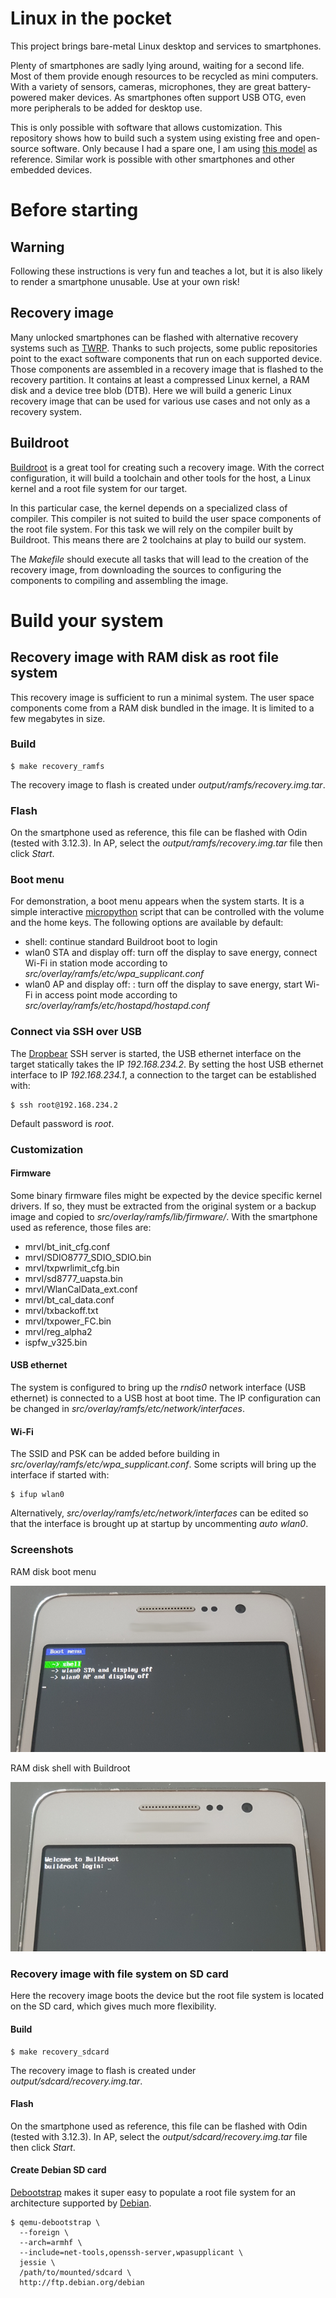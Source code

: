 # Linux in the pocket

This project brings bare-metal Linux desktop and services to smartphones.

Plenty of smartphones are sadly lying around, waiting for a second life. Most of them provide enough resources to be recycled as mini computers. With a variety of sensors, cameras, microphones, they are great battery-powered maker devices. As smartphones often support USB OTG, even more peripherals to be added for desktop use. 

This is only possible with software that allows customization. This repository shows how to build such a system using existing free and open-source software. Only because I had a spare one, I am using [this model](https://www.samsung.com/levant/smartphones/galaxy-grand-prime-g531h/) as reference. Similar work is possible with other smartphones and other embedded devices.

# Before starting

## Warning

Following these instructions is very fun and teaches a lot, but it is also likely to render a smartphone unusable. Use at your own risk!

## Recovery image

Many unlocked smartphones can be flashed with alternative recovery systems such as [TWRP](https://twrp.me/). Thanks to such projects, some public repositories point to the exact software components that run on each supported device. Those components are assembled in a recovery image that is flashed to the recovery partition. It contains at least a compressed Linux kernel, a RAM disk and a device tree blob (DTB). Here we will build a generic Linux recovery image that can be used for various use cases and not only as a recovery system.

## Buildroot

[Buildroot](https://www.buildroot.org/) is a great tool for creating such a recovery image. With the correct configuration, it will build a toolchain and other tools for the host, a Linux kernel and a root file system for our target.

In this particular case, the kernel depends on a specialized class of compiler. This compiler is not suited to build the user space components of the root file system. For this task we will rely on the compiler built by Buildroot. This means there are 2 toolchains at play to build our system.

The *Makefile* should execute all tasks that will lead to the creation of the recovery image, from downloading the sources to configuring the components to compiling and assembling the image.

# Build your system

## Recovery image with RAM disk as root file system

This recovery image is sufficient to run a minimal system. The user space components come from a RAM disk bundled in the image. It is limited to a few megabytes in size.

### Build

```
$ make recovery_ramfs
```

The recovery image to flash is created under *output/ramfs/recovery.img.tar*.

### Flash

On the smartphone used as reference, this file can be flashed with Odin (tested with 3.12.3). In AP, select the *output/ramfs/recovery.img.tar* file then click *Start*.

### Boot menu

For demonstration, a boot menu appears when the system starts. It is a simple interactive [micropython](https://micropython.org/) script that can be controlled with the volume and the home keys. The following options are available by default:
* shell: continue standard Buildroot boot to login
* wlan0 STA and display off: turn off the display to save energy, connect Wi-Fi in station mode according to *src/overlay/ramfs/etc/wpa_supplicant.conf*
* wlan0 AP and display off: : turn off the display to save energy, start Wi-Fi in access point mode according to *src/overlay/ramfs/etc/hostapd/hostapd.conf*

### Connect via SSH over USB

The [Dropbear](https://matt.ucc.asn.au/dropbear/dropbear.html) SSH server is started, the USB ethernet interface on the target statically takes the IP *192.168.234.2*. By setting the host USB ethernet interface to IP *192.168.234.1*, a connection to the target can be established with:
```
$ ssh root@192.168.234.2
```
Default password is *root*.

### Customization

#### Firmware

Some binary firmware files might be expected by the device specific kernel drivers. If so, they must be extracted from the original system or a backup image and copied to *src/overlay/ramfs/lib/firmware/*. With the smartphone used as reference, those files are:
* mrvl/bt_init_cfg.conf
* mrvl/SDIO8777_SDIO_SDIO.bin
* mrvl/txpwrlimit_cfg.bin
* mrvl/sd8777_uapsta.bin
* mrvl/WlanCalData_ext.conf
* mrvl/bt_cal_data.conf
* mrvl/txbackoff.txt
* mrvl/txpower_FC.bin
* mrvl/reg_alpha2
* ispfw_v325.bin

#### USB ethernet

The system is configured to bring up the *rndis0* network interface (USB ethernet) is connected to a USB host at boot time. The IP configuration can be changed in *src/overlay/ramfs/etc/network/interfaces*.

#### Wi-Fi

The SSID and PSK can be added before building in *src/overlay/ramfs/etc/wpa_supplicant.conf*. Some scripts will bring up the interface if started with:

```
$ ifup wlan0
```

Alternatively, *src/overlay/ramfs/etc/network/interfaces* can be edited so that the interface is brought up at startup by uncommenting *auto wlan0*.

### Screenshots

RAM disk boot menu

![](doc/ramdisk_bootmenu.png)

RAM disk shell with Buildroot

![](doc/ramdisk_shell.png)

### Recovery image with file system on SD card

Here the recovery image boots the device but the root file system is located on the SD card, which gives much more flexibility.

#### Build

```
$ make recovery_sdcard
```

The recovery image to flash is created under *output/sdcard/recovery.img.tar*.

#### Flash

On the smartphone used as reference, this file can be flashed with Odin (tested with 3.12.3). In AP, select the *output/sdcard/recovery.img.tar* file then click *Start*.

#### Create Debian SD card

[Debootstrap](https://wiki.debian.org/Debootstrap) makes it super easy to populate a root file system for an architecture supported by [Debian](https://www.debian.org/).

```
$ qemu-debootstrap \
  --foreign \
  --arch=armhf \
  --include=net-tools,openssh-server,wpasupplicant \
  jessie \
  /path/to/mounted/sdcard \
  http://ftp.debian.org/debian
```
